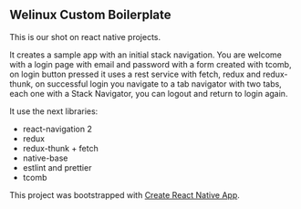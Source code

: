 ## Welinux Custom Boilerplate

This is our shot on react native projects.

It creates a sample app with an initial stack navigation. You are welcome with a login page with email and password with a form created with tcomb, on login button pressed it uses a rest service with fetch, redux and redux-thunk, on successful login you navigate to a tab navigator with two tabs, each one with a Stack Navigator, you can logout and return to login again.

It use the next libraries:

* react-navigation 2
* redux
* redux-thunk + fetch
* native-base
* estlint and prettier 
* tcomb

This project was bootstrapped with [Create React Native App](https://github.com/react-community/create-react-native-app).

